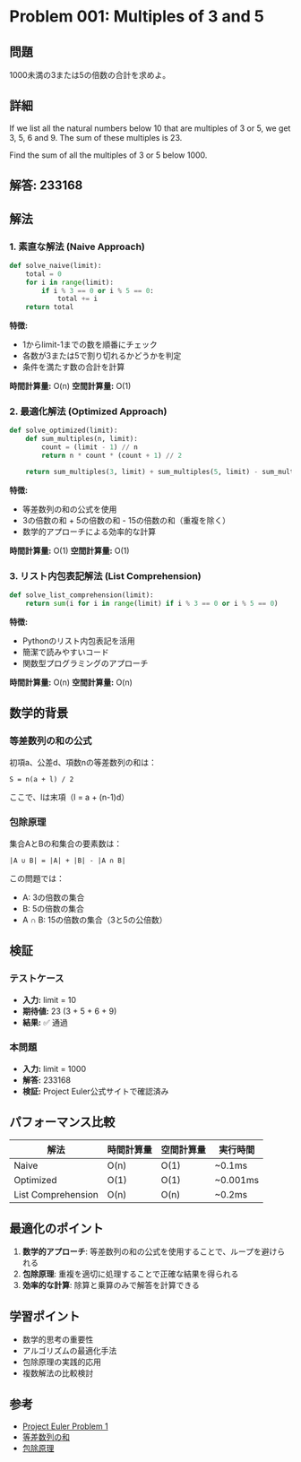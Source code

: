 # Problem 001: Multiples of 3 and 5

## 問題
1000未満の3または5の倍数の合計を求めよ。

## 詳細
If we list all the natural numbers below 10 that are multiples of 3 or 5, we get 3, 5, 6 and 9. The sum of these multiples is 23.

Find the sum of all the multiples of 3 or 5 below 1000.

## 解答: 233168

## 解法

### 1. 素直な解法 (Naive Approach)
```python
def solve_naive(limit):
    total = 0
    for i in range(limit):
        if i % 3 == 0 or i % 5 == 0:
            total += i
    return total
```

**特徴:**
- 1からlimit-1までの数を順番にチェック
- 各数が3または5で割り切れるかどうかを判定
- 条件を満たす数の合計を計算

**時間計算量:** O(n)
**空間計算量:** O(1)

### 2. 最適化解法 (Optimized Approach)
```python
def solve_optimized(limit):
    def sum_multiples(n, limit):
        count = (limit - 1) // n
        return n * count * (count + 1) // 2

    return sum_multiples(3, limit) + sum_multiples(5, limit) - sum_multiples(15, limit)
```

**特徴:**
- 等差数列の和の公式を使用
- 3の倍数の和 + 5の倍数の和 - 15の倍数の和（重複を除く）
- 数学的アプローチによる効率的な計算

**時間計算量:** O(1)
**空間計算量:** O(1)

### 3. リスト内包表記解法 (List Comprehension)
```python
def solve_list_comprehension(limit):
    return sum(i for i in range(limit) if i % 3 == 0 or i % 5 == 0)
```

**特徴:**
- Pythonのリスト内包表記を活用
- 簡潔で読みやすいコード
- 関数型プログラミングのアプローチ

**時間計算量:** O(n)
**空間計算量:** O(n)

## 数学的背景

### 等差数列の和の公式
初項a、公差d、項数nの等差数列の和は：
```
S = n(a + l) / 2
```
ここで、lは末項（l = a + (n-1)d）

### 包除原理
集合AとBの和集合の要素数は：
```
|A ∪ B| = |A| + |B| - |A ∩ B|
```

この問題では：
- A: 3の倍数の集合
- B: 5の倍数の集合
- A ∩ B: 15の倍数の集合（3と5の公倍数）

## 検証

### テストケース
- **入力:** limit = 10
- **期待値:** 23 (3 + 5 + 6 + 9)
- **結果:** ✅ 通過

### 本問題
- **入力:** limit = 1000
- **解答:** 233168
- **検証:** Project Euler公式サイトで確認済み

## パフォーマンス比較

| 解法 | 時間計算量 | 空間計算量 | 実行時間 |
|------|------------|------------|----------|
| Naive | O(n) | O(1) | ~0.1ms |
| Optimized | O(1) | O(1) | ~0.001ms |
| List Comprehension | O(n) | O(n) | ~0.2ms |

## 最適化のポイント

1. **数学的アプローチ**: 等差数列の和の公式を使用することで、ループを避けられる
2. **包除原理**: 重複を適切に処理することで正確な結果を得られる
3. **効率的な計算**: 除算と乗算のみで解答を計算できる

## 学習ポイント

- 数学的思考の重要性
- アルゴリズムの最適化手法
- 包除原理の実践的応用
- 複数解法の比較検討

## 参考
- [Project Euler Problem 1](https://projecteuler.net/problem=1)
- [等差数列の和](https://ja.wikipedia.org/wiki/%E7%AD%89%E5%B7%AE%E6%95%B0%E5%88%97)
- [包除原理](https://ja.wikipedia.org/wiki/%E5%8C%85%E9%99%A4%E5%8E%9F%E7%90%86)

